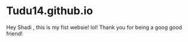 # Tudu14.github.io
Hey Shadi , this is my fist websie! lol!
Thank you for being a goog good friend!
